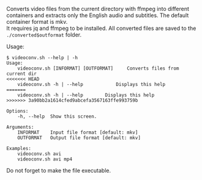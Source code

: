 Converts video files from the current directory with ffmpeg into different containers and extracts only the English audio and subtitles. The default container format is mkv.  
It requires jq and ffmpeg to be installed.
All converted files are saved to the `./converted$outformat` folder.

Usage:

```
$ videoconv.sh --help | -h
Usage:
	videoconv.sh [INFORMAT] [OUTFORMAT]     Converts files from current dir
<<<<<<< HEAD
	videoconv.sh -h | --help            Displays this help
=======
	videoconv.sh -h | --help		Displays this help
>>>>>>> 3a90bb2a1614cfed9abcefa3567163ffe993759b

Options:
	-h, --help	Show this screen.

Arguments:
	INFORMAT	Input file format [default: mkv]
	OUTFORMAT	Output file format [default: mkv]

Examples:
	videoconv.sh avi
	videoconv.sh avi mp4
```

Do not forget to make the file executable.
